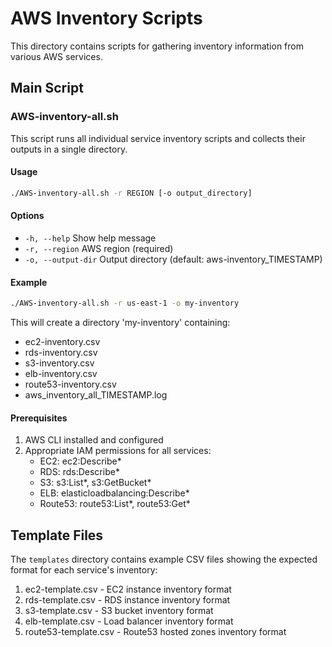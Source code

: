 # AWS Inventory Scripts

This directory contains scripts for gathering inventory information from various AWS services.

## Main Script

### AWS-inventory-all.sh

This script runs all individual service inventory scripts and collects their outputs in a single directory.

#### Usage

```bash
./AWS-inventory-all.sh -r REGION [-o output_directory]
```

#### Options

- `-h, --help`           Show help message
- `-r, --region`         AWS region (required)
- `-o, --output-dir`     Output directory (default: aws-inventory_TIMESTAMP)

#### Example

```bash
./AWS-inventory-all.sh -r us-east-1 -o my-inventory
```

This will create a directory 'my-inventory' containing:
- ec2-inventory.csv
- rds-inventory.csv
- s3-inventory.csv
- elb-inventory.csv
- route53-inventory.csv
- aws_inventory_all_TIMESTAMP.log

#### Prerequisites

1. AWS CLI installed and configured
2. Appropriate IAM permissions for all services:
   - EC2: ec2:Describe*
   - RDS: rds:Describe*
   - S3: s3:List*, s3:GetBucket*
   - ELB: elasticloadbalancing:Describe*
   - Route53: route53:List*, route53:Get*

## Template Files

The `templates` directory contains example CSV files showing the expected format for each service's inventory:

1. ec2-template.csv - EC2 instance inventory format
2. rds-template.csv - RDS instance inventory format
3. s3-template.csv - S3 bucket inventory format
4. elb-template.csv - Load balancer inventory format
5. route53-template.csv - Route53 hosted zones inventory format 